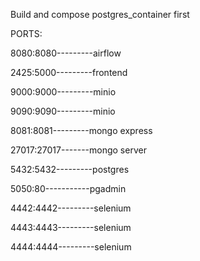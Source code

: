 Build and compose postgres_container first


PORTS:

8080:8080---------airflow

2425:5000---------frontend

9000:9000---------minio

9090:9090---------minio

8081:8081---------mongo express

27017:27017-------mongo server

5432:5432---------postgres

5050:80-----------pgadmin

4442:4442---------selenium

4443:4443---------selenium

4444:4444---------selenium

